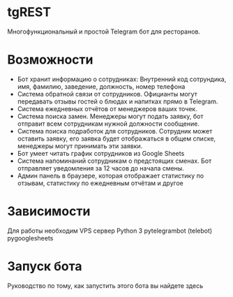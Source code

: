 # tgREST
Многофункциональный и простой Telegram бот для ресторанов.


# Возможности

- Бот хранит информацию о сотрудниках: Внутренний код сотрундика, имя, фамилию, заведение, должность, номер телефона
- Система обратной связи от сотрудников. Официанты могут передавать отзывы гостей о блюдах и напитках прямо в Telegram.
- Система ежедневных отчётов от менеджеров ваших точек.
- Система поиска замен. Менеджеры могут подать заявку, бот отправит всем сотрудникам нужной должности сообщение.
- Система поиска подработок для сотрудников. Сотрудник может оставить заявку, его заявка будет отображаться в общем списке, менеджеры могут принимать эти заявки.
- Бот умеет читать график сотрудников из Google Sheets
- Система напоминаний сотрудникам о предстоящих сменах. Бот отправляет уведомления за 12 часов до начала смены.
- Админ панель в браузере, которая отображает статистику по отзывам, статистику по ежедневным отчётам и другое

# Зависимости

Для работы необходим VPS сервер
Python 3
pytelegrambot (telebot)
pygooglesheets


# Запуск бота

Руководство по тому, как запустить этого бота вы найдете здесь

